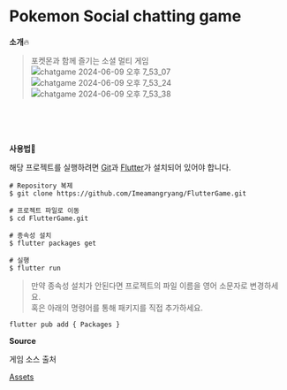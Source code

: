 # Pokemon Social chatting game

**소개**🔥
> 포켓몬과 함께 즐기는 소셜 멀티 게임
![chatgame 2024-06-09 오후 7_53_07](https://github.com/Imeamangryang/FlutterGame/assets/100024733/a86bbad9-c94f-40a3-a930-cd1596504cda)
![chatgame 2024-06-09 오후 7_53_24](https://github.com/Imeamangryang/FlutterGame/assets/100024733/0b67ed7c-ed0b-45cf-b316-7504cd2012db)
![chatgame 2024-06-09 오후 7_53_38](https://github.com/Imeamangryang/FlutterGame/assets/100024733/0461f309-402c-416a-be77-870797acfbc5)

<br/>
<br/>
<br/>

**사용법**🎨

해당 프로젝트를 실행하려면 [Git](https://git-scm.com/)과 [Flutter](https://docs.flutter.dev/get-started/install)가 설치되어 있어야 합니다.  
```
# Repository 복제
$ git clone https://github.com/Imeamangryang/FlutterGame.git

# 프로젝트 파일로 이동
$ cd FlutterGame.git

# 종속성 설치
$ flutter packages get

# 실행
$ flutter run

```
> 만약 종속성 설치가 안된다면 프로젝트의 파일 이름을 영어 소문자로 변경하세요.  
> 혹은 아래의 명령어를 통해 패키지를 직접 추가하세요.
```
flutter pub add { Packages } 
```
**Source**

게임 소스 출처  

[Assets](https://sprites.pmdcollab.org/#/)



